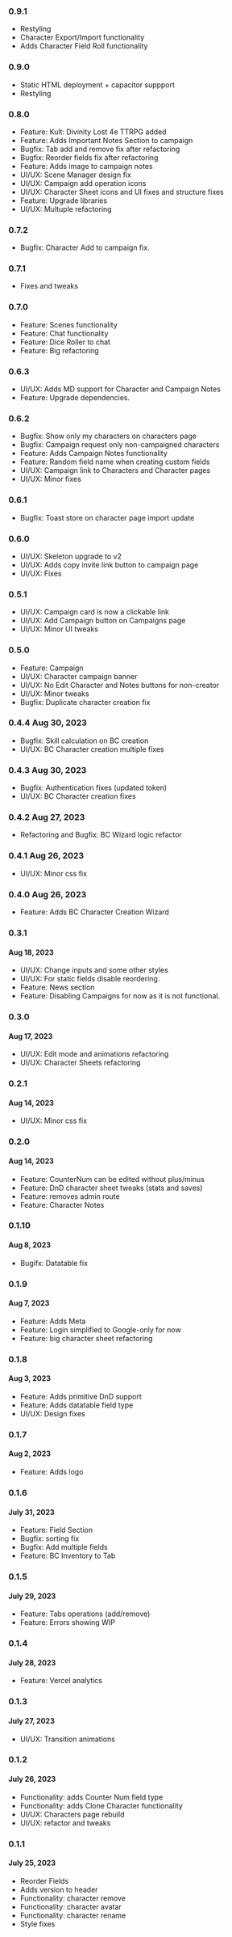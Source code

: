 ### 0.9.1
- Restyling
- Character Export/Import functionality
- Adds Character Field Roll functionality

### 0.9.0
- Static HTML deployment + capacitor suppport
- Restyling

### 0.8.0
- Feature: Kult: Divinity Lost 4e TTRPG added
- Feature: Adds Important Notes Section to campaign
- Bugfix: Tab add and remove fix after refactoring
- Bugfix: Reorder fields fix after refactoring
- Feature: Adds image to campaign notes
- UI/UX: Scene Manager design fix
- UI/UX: Campaign add operation icons
- UI/UX: Character Sheet icons and UI fixes and structure fixes
- Feature: Upgrade libraries
- UI/UX: Multuple refactoring

### 0.7.2
- Bugfix: Character Add to campaign fix.

### 0.7.1
- Fixes and tweaks

### 0.7.0
- Feature: Scenes functionality
- Feature: Chat functionality
- Feature: Dice Roller to chat
- Feature: Big refactoring

### 0.6.3
- UI/UX: Adds MD support for Character and Campaign Notes
- Feature: Upgrade dependencies.

### 0.6.2
- Bugfix: Show only my characters on characters page
- Bugfix: Campaign request only non-campaigned characters
- Feature: Adds Campaign Notes functionality
- Feature: Random field name when creating custom fields
- UI/UX: Campaign link to Characters and Character pages
- UI/UX: Minor fixes

### 0.6.1
- Bugfix: Toast store on character page import update

### 0.6.0
- UI/UX: Skeleton upgrade to v2
- UI/UX: Adds copy invite link button to campaign page
- UI/UX: Fixes

### 0.5.1
- UI/UX: Campaign card is now a clickable link
- UI/UX: Add Campaign button on Campaigns page
- UI/UX: Minor UI tweaks

### 0.5.0
- Feature: Campaign
- UI/UX: Character campaign banner
- UI/UX: No Edit Character and Notes buttons for non-creator
- UI/UX: Minor tweaks
- Bugfix: Duplicate character creation fix

### 0.4.4 Aug 30, 2023
- Bugfix: Skill calculation on BC creation
- UI/UX: BC Character creation multiple fixes

### 0.4.3 Aug 30, 2023
- Bugfix: Authentication fixes (updated token)
- UI/UX: BC Character creation fixes

### 0.4.2 Aug 27, 2023
- Refactoring and Bugfix: BC Wizard logic refactor

### 0.4.1 Aug 26, 2023
- UI/UX: Minor css fix

### 0.4.0 Aug 26, 2023
- Feature: Adds BC Character Creation Wizard

### 0.3.1
#### Aug 18, 2023
- UI/UX: Change inputs and some other styles
- UI/UX: For static fields disable reordering.
- Feature: News section
- Feature: Disabling Campaigns for now as it is not functional.

### 0.3.0
#### Aug 17, 2023
- UI/UX: Edit mode and animations refactoring
- UI/UX: Character Sheets refactoring

### 0.2.1
#### Aug 14, 2023
- UI/UX: Minor css fix

### 0.2.0
#### Aug 14, 2023
- Feature: CounterNum can be edited without plus/minus
- Feature: DnD character sheet tweaks (stats and saves)
- Feature: removes admin route
- Feature: Character Notes

### 0.1.10
#### Aug 8, 2023
- Bugifx: Datatable fix

### 0.1.9
#### Aug 7, 2023
- Feature: Adds Meta
- Feature: Login simplified to Google-only for now
- Feature: big character sheet refactoring

### 0.1.8
#### Aug 3, 2023
- Feature: Adds primitive DnD support
- Feature: Adds datatable field type
- UI/UX: Design fixes

### 0.1.7
#### Aug 2, 2023
- Feature: Adds logo

### 0.1.6
#### July 31, 2023
- Feature: Field Section
- Bugfix: sorting fix
- Bugfix: Add multiple fields
- Feature: BC Inventory to Tab

### 0.1.5
#### July 29, 2023
- Feature: Tabs operations (add/remove)
- Feature: Errors showing WIP

### 0.1.4
#### July 28, 2023
- Feature: Vercel analytics
### 0.1.3
#### July 27, 2023
- UI/UX: Transition animations

### 0.1.2
#### July 26, 2023
- Functionality: adds Counter Num field type
- Functionality: adds Clone Character functionality
- UI/UX: Characters page rebuild
- UI/UX: refactor and tweaks

### 0.1.1
#### July 25, 2023
- Reorder Fields
- Adds version to header
- Functionality: character remove
- Functionality: character avatar
- Functionality: character rename
- Style fixes

